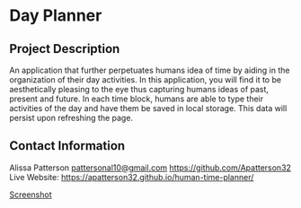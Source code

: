 # Day Planner

## Project Description

An application that further perpetuates humans idea of time by aiding in the organization of their day activities. 
In this application, you will find it to be aesthetically pleasing to the eye thus capturing humans ideas of past, present and future. In each time block, humans are able to type their activities of the day and have them be saved in local storage. This data will persist upon refreshing the page.

## Contact Information

Alissa Patterson
pattersonal10@gmail.com
https://github.com/Apatterson32
Live Website: https://apatterson32.github.io/human-time-planner/

[Screenshot](<Day Planner Assignment.png>)
